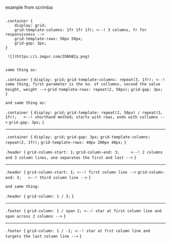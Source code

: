 example from scrimba:

```

.container {
    display: grid;
    grid-template-columns: 1fr 1fr 1fr; <--! 3 columns, fr for responsivness -->
    grid-template-rows: 50px 50px;
    grid-gap: 3px;
}

```
     ![](https://i.imgur.com/ZGNhB2y.png)
     
     
    same thing as:

`.container {`
    `display: grid;`
    `grid-template-columns: repeat(3, 1fr); <--! same thing, first parameter is the no. of collumns, second the value height, weight -->`
    `grid-template-rows: repeat(2, 50px);`
    `grid-gap: 3px;`
`}`


    and same thing as:

`.container {`
    `display: grid;`
    `grid-template: repeat(2, 50px) / repeat(3, 1fr);   <--! shorthand method; starts with rows, ends with collumns -->`
    `grid-gap: 3px;`
`}`



------

`.container {`
    `display: grid;`
    `grid-gap: 3px;`
    `grid-template-columns: repeat(2, 1fr);`
    `grid-template-rows: 40px 200px 40px;`
`}`

`.header {`
    `grid-column-start: 1;`
    `grid-column-end: 3;     <--! 2 columns and 3 column lines, one separates the first and last -->`
`}`

--------

`.header {`
    `grid-column-start: 1; <--! first column line -->`
    `grid-column-end: 3;   <--! third column line -->`
`}`


`and same thing:`


`.header {`
    `grid-column: 1 / 3;`
`}`



------

`.footer {`
    `grid-column: 1 / span 2; <--! star at first column line and span across 2 columns -->`
`}`

--------

`.footer {`
    `grid-column: 1 / -1; <--! star at frst column line and targets the last column line -->`
`}`
